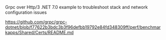 Grpc over Http/3 .NET 7.0 example to troubleshoot stack and network configuration issues

https://github.com/grpc/grpc-dotnet/blob/f77622b3bdc3b3f96defbb19792e84fd348309ff/perf/benchmarkapps/Shared/Certs/README.md
